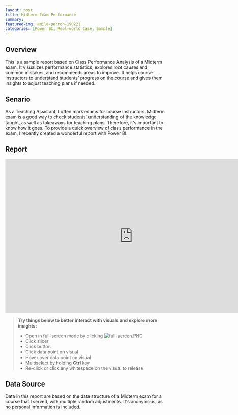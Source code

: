 ```yaml
---
layout: post
title: Midterm Exam Performance
summary: 
featured-img: emile-perron-190221
categories: [Power BI, Real-world Case, Sample]
---
```


## Overview

This is a sample report based on Class Performance Analysis of a Midterm exam. It visualizes performance statistics, explores root causes and common mistakes, and recommends areas to improve. It helps course instructors to understand students' progress on the course and gives them insights to adjust teaching plans if needed. 

## Senario

As a Teaching Assistant, I often mark exams for course instructors. Midterm exam is a good way to check students' understanding of the knowledge taught, as well as takeaways for teaching plans. Therefore, it's important to know how it goes. To provide a quick overview of class performance in the exam, I recently created a wonderful report with Power BI.  


## Report

<iframe title="Report Section" width="800" height="486" src="https://app.powerbi.com/view?r=eyJrIjoiZTExM2M0NzUtNGI1YS00NWNkLTgxNmEtOTI5YTM2OTYwZTAyIiwidCI6IjZhOWM1OWE3LTdiNGQtNDM3YS05M2M5LTI2YTNlNjBiMTZkYSJ9" frameborder="0" allowFullScreen="true"></iframe>


>   **Try things below to better interact with visuals and explore more insights:**
>
> *   Open in full-screen mode by clicking ![full-screen.PNG](https://raw.githubusercontent.com/shuonaweng/shuonaweng.githut.io/main/_includes/full-screen.PNG)
> *   Click slicer
> *   Click button
> *   Click data point on visual
> *   Hover over data point on visual
> *   Multiselect by holding **Ctrl** key
> *   Re-click or click any whitespace on the visual to release


## Data Source

Data in this report are based on the data structure of a Midterm exam for a course that I served, with multiple random adjustments. It's anonymous, as no personal information is included.
